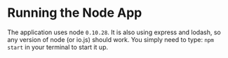 # Running the Node App

The application uses node `0.10.28`. It is also using express and lodash, so any version of node (or io.js) should work. You simply need to type: `npm start` in your terminal to start it up.
